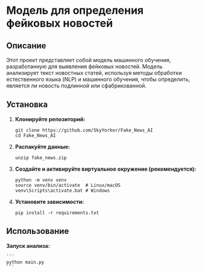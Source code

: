 # Модель для определения фейковых новостей

## Описание

Этот проект представляет собой модель машинного обучения, разработанную для выявления фейковых новостей. Модель анализирует текст новостных статей, используя методы обработки естественного языка (NLP) и машинного обучения, чтобы определить, является ли новость подлинной или сфабрикованной.


## Установка

1.  **Клонируйте репозиторий:**

    ```
    git clone https://github.com/SkyYorker/Fake_News_AI
    cd Fake_News_AI
    ```

2.  **Распакуйте данные:**

    ```
    unzip fake_news.zip
    ```
    
3.  **Создайте и активируйте виртуальное окружение (рекомендуется):**

    ```
    python -m venv venv
    source venv/bin/activate  # Linux/macOS
    venv\Scripts\activate.bat # Windows
    ```

4.  **Установите зависимости:**

    ```
    pip install -r requirements.txt
    ```

## Использование


   **Запуск анализа:**

    ```
    python main.py
    ```
    
